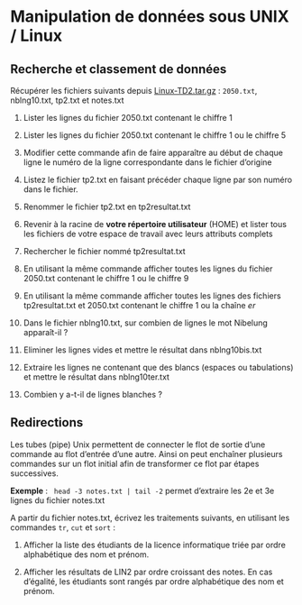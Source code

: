 # Manipulation de données sous UNIX / Linux

## Recherche et classement de données

Récupérer les fichiers suivants depuis [Linux-TD2.tar.gz](data/Linux-TD2.tar.gz) : `2050.txt`, nblng10.txt, tp2.txt et notes.txt

1.  Lister les lignes du fichier 2050.txt contenant le chiffre 1

2.  Lister les lignes du fichier 2050.txt contenant le chiffre 1 ou le chiffre 5

3.  Modifier cette commande afin de faire apparaître au début de chaque ligne le numéro de la ligne correspondante dans le fichier d’origine

4.  Listez le fichier tp2.txt en faisant précéder chaque ligne par son numéro dans le fichier.

5.  Renommer le fichier tp2.txt en tp2resultat.txt

6.  Revenir à la racine de **votre répertoire utilisateur** (HOME) et
    lister tous les fichiers de votre espace de travail avec leurs
    attributs complets

7.  Rechercher le fichier nommé tp2resultat.txt

8.  En utilisant la même commande afficher toutes les lignes du fichier
    2050.txt contenant le chiffre 1 ou le chiffre 9

9.  En utilisant la même commande afficher toutes les lignes des
    fichiers tp2resultat.txt et 2050.txt contenant le chiffre 1 ou la
    chaîne *er*

10. Dans le fichier nblng10.txt, sur combien de lignes le mot Nibelung
    apparaît-il ?

11. Eliminer les lignes vides et mettre le résultat dans nblng10bis.txt

12. Extraire les lignes ne contenant que des blancs (espaces ou tabulations) et mettre le résultat dans nblng10ter.txt

13. Combien y a-t-il de lignes blanches ?

## Redirections
Les tubes (pipe) Unix permettent de connecter le flot de sortie d’une
commande au flot d’entrée d’une autre. Ainsi on peut enchaîner plusieurs
commandes sur un flot initial afin de transformer ce flot par étapes
successives.

**Exemple** : ` head -3 notes.txt | tail -2` permet d’extraire les 2e et
3e lignes du fichier notes.txt

A partir du fichier notes.txt, écrivez les traitements suivants, en
utilisant les commandes `tr`, `cut` et `sort` :

1.  Afficher la liste des étudiants de la licence informatique triée par ordre alphabétique des nom et prénom.

2.  Afficher les résultats de LIN2 par ordre croissant des notes. En cas d’égalité, les étudiants sont rangés par ordre alphabétique des nom et prénom.
